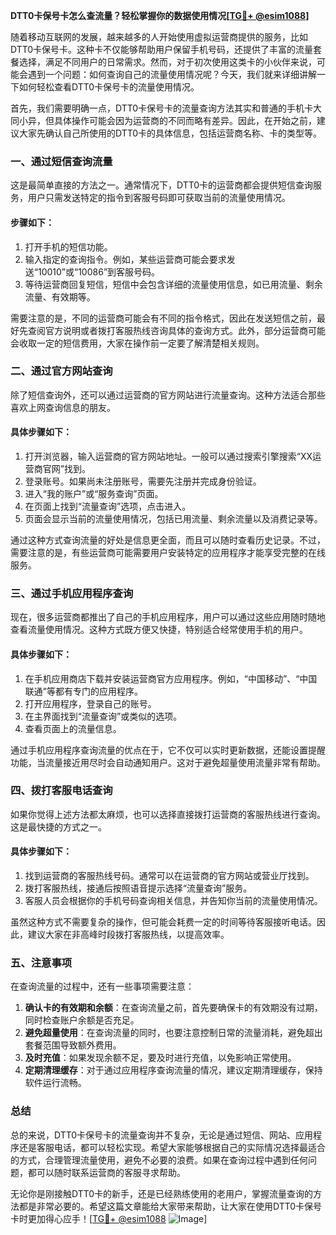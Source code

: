 **DTT0卡保号卡怎么查流量？轻松掌握你的数据使用情况[[TG💪+ @esim1088](https://t.me/s/esim1088)]**

随着移动互联网的发展，越来越多的人开始使用虚拟运营商提供的服务，比如DTT0卡保号卡。这种卡不仅能够帮助用户保留手机号码，还提供了丰富的流量套餐选择，满足不同用户的日常需求。然而，对于初次使用这类卡的小伙伴来说，可能会遇到一个问题：如何查询自己的流量使用情况呢？今天，我们就来详细讲解一下如何轻松查看DTT0卡保号卡的流量使用情况。

首先，我们需要明确一点，DTT0卡保号卡的流量查询方法其实和普通的手机卡大同小异，但具体操作可能会因为运营商的不同而略有差异。因此，在开始之前，建议大家先确认自己所使用的DTT0卡的具体信息，包括运营商名称、卡的类型等。

### **一、通过短信查询流量**

这是最简单直接的方法之一。通常情况下，DTT0卡的运营商都会提供短信查询服务，用户只需发送特定的指令到客服号码即可获取当前的流量使用情况。

#### **步骤如下：**

1. 打开手机的短信功能。
2. 输入指定的查询指令。例如，某些运营商可能会要求发送“10010”或“10086”到客服号码。
3. 等待运营商回复短信，短信中会包含详细的流量使用信息，如已用流量、剩余流量、有效期等。

需要注意的是，不同的运营商可能会有不同的指令格式，因此在发送短信之前，最好先查阅官方说明或者拨打客服热线咨询具体的查询方式。此外，部分运营商可能会收取一定的短信费用，大家在操作前一定要了解清楚相关规则。

### **二、通过官方网站查询**

除了短信查询外，还可以通过运营商的官方网站进行流量查询。这种方法适合那些喜欢上网查询信息的朋友。

#### **具体步骤如下：**

1. 打开浏览器，输入运营商的官方网站地址。一般可以通过搜索引擎搜索“XX运营商官网”找到。
2. 登录账号。如果尚未注册账号，需要先注册并完成身份验证。
3. 进入“我的账户”或“服务查询”页面。
4. 在页面上找到“流量查询”选项，点击进入。
5. 页面会显示当前的流量使用情况，包括已用流量、剩余流量以及消费记录等。

通过这种方式查询流量的好处是信息更全面，而且可以随时查看历史记录。不过，需要注意的是，有些运营商可能需要用户安装特定的应用程序才能享受完整的在线服务。

### **三、通过手机应用程序查询**

现在，很多运营商都推出了自己的手机应用程序，用户可以通过这些应用随时随地查看流量使用情况。这种方式既方便又快捷，特别适合经常使用手机的用户。

#### **具体步骤如下：**

1. 在手机应用商店下载并安装运营商官方应用程序。例如，“中国移动”、“中国联通”等都有专门的应用程序。
2. 打开应用程序，登录自己的账号。
3. 在主界面找到“流量查询”或类似的选项。
4. 查看页面上的流量信息。

通过手机应用程序查询流量的优点在于，它不仅可以实时更新数据，还能设置提醒功能，当流量接近用尽时会自动通知用户。这对于避免超量使用流量非常有帮助。

### **四、拨打客服电话查询**

如果你觉得上述方法都太麻烦，也可以选择直接拨打运营商的客服热线进行查询。这是最快捷的方式之一。

#### **具体步骤如下：**

1. 找到运营商的客服热线号码。通常可以在运营商的官方网站或营业厅找到。
2. 拨打客服热线，接通后按照语音提示选择“流量查询”服务。
3. 客服人员会根据你的手机号码查询相关信息，并告知你当前的流量使用情况。

虽然这种方式不需要复杂的操作，但可能会耗费一定的时间等待客服接听电话。因此，建议大家在非高峰时段拨打客服热线，以提高效率。

### **五、注意事项**

在查询流量的过程中，还有一些事项需要注意：

1. **确认卡的有效期和余额**：在查询流量之前，首先要确保卡的有效期没有过期，同时检查账户余额是否充足。
2. **避免超量使用**：在查询流量的同时，也要注意控制日常的流量消耗，避免超出套餐范围导致额外费用。
3. **及时充值**：如果发现余额不足，要及时进行充值，以免影响正常使用。
4. **定期清理缓存**：对于通过应用程序查询流量的情况，建议定期清理缓存，保持软件运行流畅。

### **总结**

总的来说，DTT0卡保号卡的流量查询并不复杂，无论是通过短信、网站、应用程序还是客服电话，都可以轻松实现。希望大家能够根据自己的实际情况选择最适合的方式，合理管理流量使用，避免不必要的浪费。如果在查询过程中遇到任何问题，都可以随时联系运营商的客服寻求帮助。

无论你是刚接触DTT0卡的新手，还是已经熟练使用的老用户，掌握流量查询的方法都是非常必要的。希望这篇文章能给大家带来帮助，让大家在使用DTT0卡保号卡时更加得心应手！[[TG💪+ @esim1088](https://t.me/s/esim1088) ![Image](https://i.postimg.cc/4NQfJmqS/Snipaste-2025-05-13-00-14-12.png)]